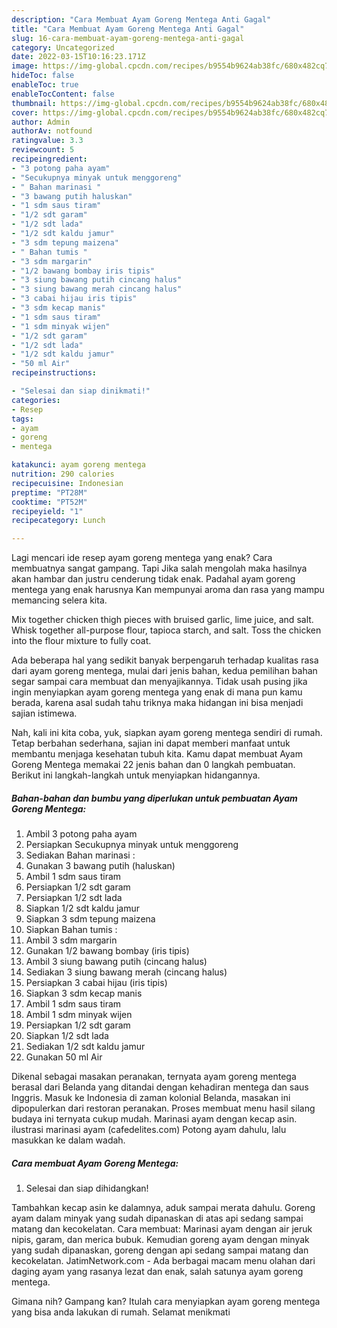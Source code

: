 ```yaml
---
description: "Cara Membuat Ayam Goreng Mentega Anti Gagal"
title: "Cara Membuat Ayam Goreng Mentega Anti Gagal"
slug: 16-cara-membuat-ayam-goreng-mentega-anti-gagal
category: Uncategorized
date: 2022-03-15T10:16:23.171Z
image: https://img-global.cpcdn.com/recipes/b9554b9624ab38fc/680x482cq70/ayam-goreng-mentega-foto-resep-utama.jpg
hideToc: false
enableToc: true
enableTocContent: false
thumbnail: https://img-global.cpcdn.com/recipes/b9554b9624ab38fc/680x482cq70/ayam-goreng-mentega-foto-resep-utama.jpg
cover: https://img-global.cpcdn.com/recipes/b9554b9624ab38fc/680x482cq70/ayam-goreng-mentega-foto-resep-utama.jpg
author: Admin
authorAv: notfound
ratingvalue: 3.3
reviewcount: 5
recipeingredient:
- "3 potong paha ayam"
- "Secukupnya minyak untuk menggoreng"
- " Bahan marinasi "
- "3 bawang putih haluskan"
- "1 sdm saus tiram"
- "1/2 sdt garam"
- "1/2 sdt lada"
- "1/2 sdt kaldu jamur"
- "3 sdm tepung maizena"
- " Bahan tumis "
- "3 sdm margarin"
- "1/2 bawang bombay iris tipis"
- "3 siung bawang putih cincang halus"
- "3 siung bawang merah cincang halus"
- "3 cabai hijau iris tipis"
- "3 sdm kecap manis"
- "1 sdm saus tiram"
- "1 sdm minyak wijen"
- "1/2 sdt garam"
- "1/2 sdt lada"
- "1/2 sdt kaldu jamur"
- "50 ml Air"
recipeinstructions:

- "Selesai dan siap dinikmati!"
categories:
- Resep
tags:
- ayam
- goreng
- mentega

katakunci: ayam goreng mentega 
nutrition: 290 calories
recipecuisine: Indonesian
preptime: "PT28M"
cooktime: "PT52M"
recipeyield: "1"
recipecategory: Lunch

---
```



Lagi mencari ide resep ayam goreng mentega yang enak? Cara membuatnya sangat gampang. Tapi Jika salah mengolah maka hasilnya akan hambar dan justru cenderung tidak enak. Padahal ayam goreng mentega yang enak harusnya Kan mempunyai aroma dan rasa yang mampu memancing selera kita.


Mix together chicken thigh pieces with bruised garlic, lime juice, and salt. Whisk together all-purpose flour, tapioca starch, and salt. Toss the chicken into the flour mixture to fully coat.

Ada beberapa hal yang sedikit banyak berpengaruh terhadap kualitas rasa dari ayam goreng mentega, mulai dari jenis bahan, kedua pemilihan bahan segar sampai cara membuat dan menyajikannya. Tidak usah pusing jika ingin menyiapkan ayam goreng mentega yang enak di mana pun kamu berada, karena asal sudah tahu triknya maka hidangan ini bisa menjadi sajian istimewa.


Nah, kali ini kita coba, yuk, siapkan ayam goreng mentega sendiri di rumah. Tetap berbahan sederhana, sajian ini dapat memberi manfaat untuk membantu menjaga kesehatan tubuh kita. Kamu dapat membuat Ayam Goreng Mentega memakai 22 jenis bahan dan 0 langkah pembuatan. Berikut ini langkah-langkah untuk menyiapkan hidangannya.

<!--inarticleads1-->

##### Bahan-bahan dan bumbu yang diperlukan untuk pembuatan Ayam Goreng Mentega:

1. Ambil 3 potong paha ayam
1. Persiapkan Secukupnya minyak untuk menggoreng
1. Sediakan  Bahan marinasi :
1. Gunakan 3 bawang putih (haluskan)
1. Ambil 1 sdm saus tiram
1. Persiapkan 1/2 sdt garam
1. Persiapkan 1/2 sdt lada
1. Siapkan 1/2 sdt kaldu jamur
1. Siapkan 3 sdm tepung maizena
1. Siapkan  Bahan tumis :
1. Ambil 3 sdm margarin
1. Gunakan 1/2 bawang bombay (iris tipis)
1. Ambil 3 siung bawang putih (cincang halus)
1. Sediakan 3 siung bawang merah (cincang halus)
1. Persiapkan 3 cabai hijau (iris tipis)
1. Siapkan 3 sdm kecap manis
1. Ambil 1 sdm saus tiram
1. Ambil 1 sdm minyak wijen
1. Persiapkan 1/2 sdt garam
1. Siapkan 1/2 sdt lada
1. Sediakan 1/2 sdt kaldu jamur
1. Gunakan 50 ml Air


Dikenal sebagai masakan peranakan, ternyata ayam goreng mentega berasal dari Belanda yang ditandai dengan kehadiran mentega dan saus Inggris. Masuk ke Indonesia di zaman kolonial Belanda, masakan ini dipopulerkan dari restoran peranakan. Proses membuat menu hasil silang budaya ini ternyata cukup mudah. Marinasi ayam dengan kecap asin. ilustrasi marinasi ayam (cafedelites.com) Potong ayam dahulu, lalu masukkan ke dalam wadah. 

<!--inarticleads2-->

##### Cara membuat Ayam Goreng Mentega:


1. Selesai dan siap dihidangkan!

Tambahkan kecap asin ke dalamnya, aduk sampai merata dahulu. Goreng ayam dalam minyak yang sudah dipanaskan di atas api sedang sampai matang dan kecokelatan. Cara membuat: Marinasi ayam dengan air jeruk nipis, garam, dan merica bubuk. Kemudian goreng ayam dengan minyak yang sudah dipanaskan, goreng dengan api sedang sampai matang dan kecokelatan. JatimNetwork.com - Ada berbagai macam menu olahan dari daging ayam yang rasanya lezat dan enak, salah satunya ayam goreng mentega. 

Gimana nih? Gampang kan? Itulah cara menyiapkan ayam goreng mentega yang bisa anda lakukan di rumah. Selamat menikmati
